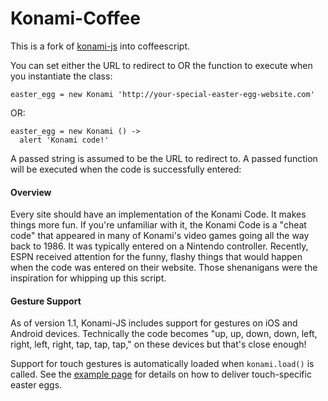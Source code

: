 Konami-Coffee
=========
This is a fork of [konami-js](https://github.com/snaptortoise/konami-js) into coffeescript.

You can set either the URL to redirect to OR the function to execute when you instantiate the class:

    easter_egg = new Konami 'http://your-special-easter-egg-website.com'
  
OR:

    easter_egg = new Konami () ->
      alert 'Konami code!'

A passed string is assumed to be the URL to redirect to. A passed function will be executed when the code is successfully entered:

#### Overview

Every site should have an implementation of the Konami Code. It makes things more fun. If you're unfamiliar with it, the Konami Code is a "cheat code" that appeared in many of Konami's video games going all the way back to 1986.  It was typically entered on a Nintendo controller. Recently, ESPN received attention for the funny, flashy things that would happen when the code was entered on their website. Those shenanigans were the inspiration for whipping up this script.

#### Gesture Support

As of version 1.1, Konami-JS includes support for gestures on iOS and Android devices.  Technically the code becomes "up, up, down, down, left, right, left, right, tap, tap, tap," on these devices but that's close enough!

Support for touch gestures is automatically loaded when `konami.load()` is called.  See the [example page](http://snaptortoise.com/konami-js) for details on how to deliver touch-specific easter eggs.
